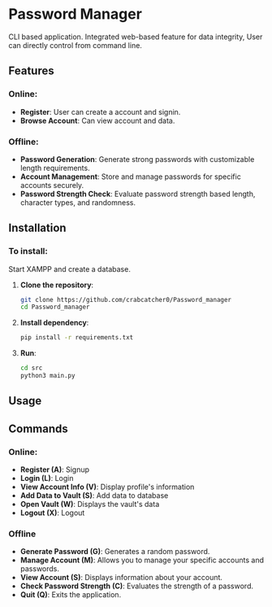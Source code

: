# Password Manager
CLI based application. Integrated web-based feature for data integrity, User can directly control from command line.

## Features

### Online:
- **Register**: User can create a account and signin.
- **Browse Account**: Can view account and data.

### Offline:
- **Password Generation**: Generate strong passwords with customizable length requirements.
- **Account Management**: Store and manage passwords for specific accounts securely.
- **Password Strength Check**: Evaluate password strength based length, character types, and randomness.

## Installation

### To install:
Start XAMPP and create a database.

1. **Clone the repository**:
   ```bash
   git clone https://github.com/crabcatcher0/Password_manager
   cd Password_manager
   
2. **Install dependency**:
   ```bash
   pip install -r requirements.txt
   
3. **Run**:
   ```bash
   cd src
   python3 main.py

## Usage
## Commands
### Online:
- **Register (A)**: Signup
- **Login (L)**: Login
- **View Account Info (V)**: Display profile's information
- **Add Data to Vault (S)**: Add data to database
- **Open Vault (W)**: Displays the vault's data
- **Logout (X)**: Logout

### Offline 
- **Generate Password (G)**: Generates a random password.
- **Manage Account (M)**: Allows you to manage your specific accounts and passwords.
- **View Account (S)**: Displays information about your account.
- **Check Password Strength (C)**: Evaluates the strength of a password.
- **Quit (Q)**: Exits the application.
